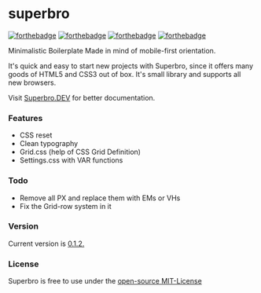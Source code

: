 # superbro
[![forthebadge](https://forthebadge.com/images/badges/built-with-love.svg)](https://forthebadge.com) [![forthebadge](https://forthebadge.com/images/badges/for-you.svg)](https://forthebadge.com) [![forthebadge](https://forthebadge.com/images/badges/uses-html.svg)](https://forthebadge.com) [![forthebadge](https://forthebadge.com/images/badges/uses-css.svg)](https://forthebadge.com)

Minimalistic Boilerplate
Made in mind of mobile-first orientation.

It's quick and easy to start new projects with Superbro, since it offers many goods of HTML5 and CSS3 out of box. It's small library and supports all new browsers.

Visit [Superbro.DEV](https://superbro.dev) for better documentation.

### Features
- CSS reset
- Clean typography 
- Grid.css (help of CSS Grid Definition)
- Settings.css with VAR functions

### Todo
- Remove all PX and replace them with EMs or VHs
- Fix the Grid-row system in it

### Version
Current version is [0.1.2.](https://github.com/eync/superbro/releases/tag/v0.1.2)

### License
Superbro is free to use under the [open-source MIT-License](https://github.com/eync/superbro/blob/master/LICENSE.md)
